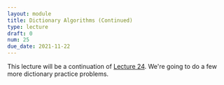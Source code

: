 ```yaml
---
layout: module
title: Dictionary Algorithms (Continued)
type: lecture
draft: 0
num: 25
due_date: 2021-11-22
---
```


This lecture will be a continuation of [Lecture 24](week09-lecture03). We're going to do a few more dictionary practice problems.

